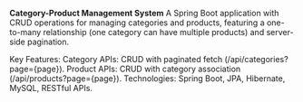 **Category-Product Management System**
A Spring Boot application with CRUD operations for managing categories and products, featuring a one-to-many relationship (one category can have multiple products) and server-side pagination.

Key Features:
Category APIs: CRUD with paginated fetch (/api/categories?page={page}).
Product APIs: CRUD with category association (/api/products?page={page}).
Technologies: Spring Boot, JPA, Hibernate, MySQL, RESTful APIs.

